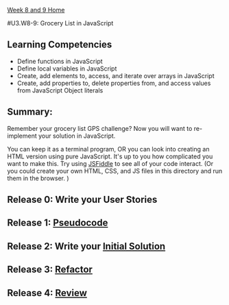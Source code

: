 [Week 8 and 9 Home](./)

#U3.W8-9: Grocery List in JavaScript  

## Learning Competencies
- Define functions in JavaScript
- Define local variables in JavaScript
- Create, add elements to, access, and iterate over arrays in JavaScript
- Create, add properties to, delete properties from, and access values from JavaScript Object literals

## Summary:
Remember your grocery list GPS challenge? Now you will want to re-implement your solution in JavaScript.

You can keep it as a terminal program, OR you can look into creating an HTML version using pure JavaScript. It's up to you how complicated you want to make this. Try using [JSFiddle](http://jsfiddle.net/) to see all of your code interact. (Or you could create your own HTML, CSS, and JS files in this directory and run them in the browser. )

## Release 0: Write your User Stories
## Release 1: [Pseudocode](https://github.com/Devbootcamp/phase_0_handbook/blob/master/coding_references/pseudocode.md)
## Release 2: Write your [Initial Solution](https://github.com/Devbootcamp/phase_0_handbook/blob/master/coding_references/initial_solution.md)
## Release 3: [Refactor](https://github.com/Devbootcamp/phase_0_handbook/blob/master/coding_references/refactoring.md)
## Release 4: [Review](https://github.com/Devbootcamp/phase_0_handbook/blob/master/coding_references/review.md)
